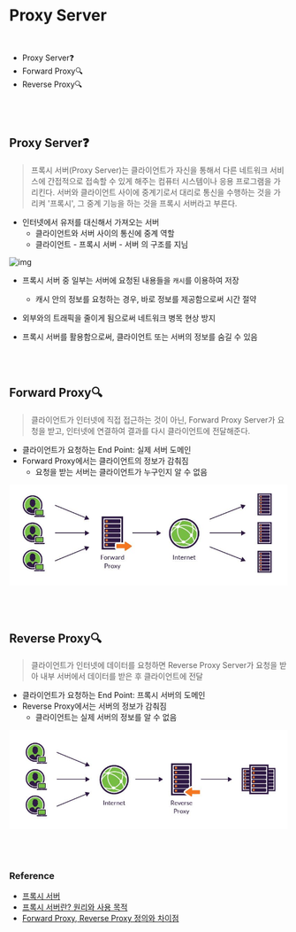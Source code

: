 # Proxy Server

<br>

- Proxy Server❓
- Forward Proxy🔍
- Reverse Proxy🔍

<br>

<br>

## Proxy Server❓

> 프록시 서버(Proxy Server)는 클라이언트가 자신을 통해서 다른 네트워크 서비스에 간접적으로 접속할 수 있게 해주는 컴퓨터 시스템이나 응용 프로그램을 가리킨다. 서버와 클라이언트 사이에 중계기로서 대리로 통신을 수행하는 것을 가리켜 '프록시', 그 중계 기능을 하는 것을 프록시 서버라고 부른다.

- 인터넷에서 유저를 대신해서 가져오는 서버
  - 클라이언트와 서버 사이의 통신에 중계 역할
  - 클라이언트 - 프록시 서버 - 서버 의 구조를 지님

![img](https://upload.wikimedia.org/wikipedia/commons/thumb/2/27/Open_proxy_h2g2bob.svg/350px-Open_proxy_h2g2bob.svg.png)

- 프록시 서버 중 일부는 서버에 요청된 내용들을 `캐시`를 이용하여 저장
  - 캐시 안의 정보를 요청하는 경우, 바로 정보를 제공함으로써 시간 절약
- 외부와의 트래픽을 줄이게 됨으로써 네트워크 병목 현상 방지

- 프록시 서버를 활용함으로써, 클라이언트 또는 서버의 정보를 숨길 수 있음

<br>

<br>

## Forward Proxy🔍

> 클라이언트가 인터넷에 직접 접근하는 것이 아닌, Forward Proxy Server가 요청을 받고, 인터넷에 연결하여 결과를 다시 클라이언트에 전달해준다.

- 클라이언트가 요청하는 End Point: 실제 서버 도메인
- Forward Proxy에서는 클라이언트의 정보가 감춰짐
  - 요청을 받는 서버는 클라이언트가 누구인지 알 수 없음

![img](https://github.com/ParkJiwoon/PrivateStudy/raw/master/images/forward-proxy.png)



<br>

<br>

## Reverse Proxy🔍

> 클라이언트가 인터넷에 데이터를 요청하면 Reverse Proxy Server가 요청을 받아 내부 서버에서 데이터를 받은 후 클라이언트에 전달

- 클라이언트가 요청하는 End Point: 프록시 서버의 도메인
- Reverse Proxy에서는 서버의 정보가 감춰짐
  - 클라이언트는 실제 서버의 정보를 알 수 없음

![img](https://github.com/ParkJiwoon/PrivateStudy/raw/master/images/reverse-proxy.png)

<br>

<br>

### Reference

- [프록시 서버](https://ko.wikipedia.org/wiki/%ED%94%84%EB%A1%9D%EC%8B%9C_%EC%84%9C%EB%B2%84)
- [프록시 서버란? 원리와 사용 목적](https://liveyourit.tistory.com/251)
- [Forward Proxy, Reverse Proxy 정의와 차이점](https://bcp0109.tistory.com/194)

